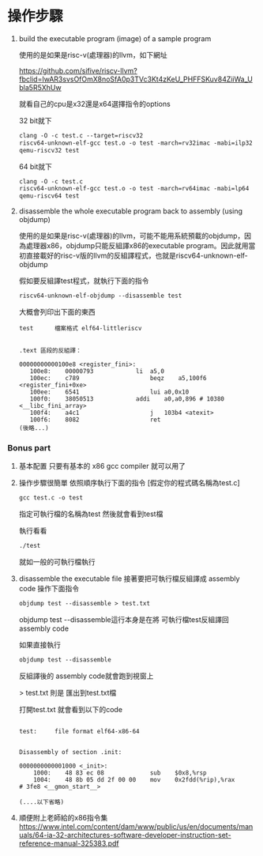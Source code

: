 # 操作步驟

1. build the executable program (image) of a sample program

   使用的是如果是risc-v(處理器)的llvm，如下網址

   https://github.com/sifive/riscv-llvm?fbclid=IwAR3svsOfOmX8noSfA0p3TVc3Kt4zKeU_PHFFSKuv84ZiiWa_Ubla5R5XhUw

   就看自己的cpu是x32還是x64選擇指令的options

   32 bit就下

   ```makefile
   clang -O -c test.c --target=riscv32
   riscv64-unknown-elf-gcc test.o -o test -march=rv32imac -mabi=ilp32
   qemu-riscv32 test
   ```

   64 bit就下

   ```makefile
   clang -O -c test.c
   riscv64-unknown-elf-gcc test.o -o test -march=rv64imac -mabi=lp64
   qemu-riscv64 test
   ```

2. disassemble the whole executable program back to assembly (using objdump)

   使用的是如果是risc-v(處理器)的llvm，可能不能用系統預載的objdump，因為處理器x86，objdump只能反組譯x86的executable program。因此就用當初直接載好的risc-v版的llvm的反組譯程式，也就是riscv64-unknown-elf-objdump

   假如要反組譯test程式，就執行下面的指令

   ```makefile
   riscv64-unknown-elf-objdump --disassemble test
   ```
   
   大概會列印出下面的東西
   
   ```assembly
   test      檔案格式 elf64-littleriscv
   
   
   .text 區段的反組譯：
   
   00000000000100e8 <register_fini>:
      100e8:	00000793          	li	a5,0
      100ec:	c789                	beqz	a5,100f6 <register_fini+0xe>
      100ee:	6541                	lui	a0,0x10
      100f0:	38050513          	addi	a0,a0,896 # 10380 <__libc_fini_array>
      100f4:	a4c1                	j	103b4 <atexit>
      100f6:	8082                	ret
   (後略...)
   ```



### Bonus part

1. 基本配置 只要有基本的 x86 gcc compiler 就可以用了

2. 操作步驟很簡單
   依照順序執行下面的指令 [假定你的程式碼名稱為test.c]

   ```makefile
   gcc test.c -o test
   ```

   指定可執行檔的名稱為test 然後就會看到test檔

   執行看看

   ``` makefile
   ./test
   ```

   就如一般的可執行檔執行

3. disassemble the executable file
   接著要把可執行檔反組譯成 assembly code
   操作下面指令

   ``` makefile
   objdump test --disassemble > test.txt
   ```

   objdump test --disassemble這行本身是在將 可執行檔test反組譯回 assembly code

   如果直接執行

   ``` makefile
   objdump test --disassemble
   ```

   反組譯後的 assembly code就會跑到視窗上

   \> test.txt 則是 匯出到test.txt檔

   打開test.txt 就會看到以下的code

   ``` assembly
   
   test:     file format elf64-x86-64
   
   
   Disassembly of section .init:
   
   0000000000001000 <_init>:
       1000:	48 83 ec 08          	sub    $0x8,%rsp
       1004:	48 8b 05 dd 2f 00 00 	mov    0x2fdd(%rip),%rax        # 3fe8 <__gmon_start__>
       
   (....以下省略)
   ```

4. 順便附上老師給的x86指令集
   https://www.intel.com/content/dam/www/public/us/en/documents/manuals/64-ia-32-architectures-software-developer-instruction-set-reference-manual-325383.pdf 

